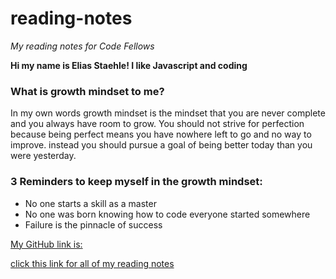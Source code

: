 # reading-notes
*My reading notes for Code Fellows*

**Hi my name is Elias Staehle! I like Javascript and coding**

### What is growth mindset to me?
In my own words growth mindset is the mindset that you are never complete and you always have room to grow. You should not strive for perfection because being perfect means you have nowhere left to go and no way to improve. instead you should pursue a goal of being better today than you were yesterday.

### 3 Reminders to keep myself in the growth mindset:

- No one starts a skill as a master 
- No one was born knowing how to code everyone started somewhere
- Failure is the pinnacle of success

[My GitHub link is:](https://github.com/EDStaehle)

[click this link for all of my reading notes](https://edstaehle.github.io/reading-notes/class102notes)


